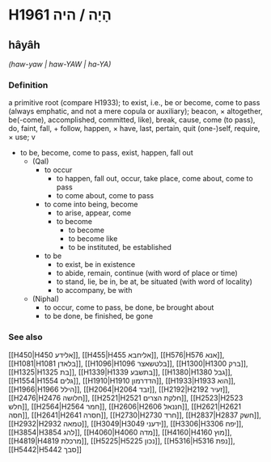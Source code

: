 # H1961 הָיָה / היה

## hâyâh

_(haw-yaw | haw-YAW | ha-YA)_

### Definition

a primitive root (compare H1933); to exist, i.e., be or become, come to pass (always emphatic, and not a mere copula or auxiliary); beacon, × altogether, be(-come), accomplished, committed, like), break, cause, come (to pass), do, faint, fall, + follow, happen, × have, last, pertain, quit (one-)self, require, × use; v

- to be, become, come to pass, exist, happen, fall out
  - (Qal)
    - to occur
      - to happen, fall out, occur, take place, come about, come to pass
      - to come about, come to pass
    - to come into being, become
      - to arise, appear, come
      - to become
        - to become
        - to become like
        - to be instituted, be established
    - to be
      - to exist, be in existence
      - to abide, remain, continue (with word of place or time)
      - to stand, lie, be in, be at, be situated (with word of locality)
      - to accompany, be with
  - (Niphal)
    - to occur, come to pass, be done, be brought about
    - to be done, be finished, be gone

### See also

[[H450|H450 אלידע]], [[H455|H455 אליחבא]], [[H576|H576 אנא]], [[H1081|H1081 בלאדן]], [[H1096|H1096 בלטשאצר]], [[H1300|H1300 ברק]], [[H1325|H1325 בת]], [[H1339|H1339 בתשבע]], [[H1380|H1380 גבל]], [[H1554|H1554 גלים]], [[H1910|H1910 הדדרמון]], [[H1933|H1933 הוא]], [[H1966|H1966 הילל]], [[H2064|H2064 זבד]], [[H2192|H2192 זעיר]], [[H2476|H2476 חלושה]], [[H2521|H2521 חלקת הצרים]], [[H2523|H2523 חלש]], [[H2564|H2564 חמר]], [[H2606|H2606 חננאל]], [[H2621|H2621 חסה]], [[H2641|H2641 חסרה]], [[H2730|H2730 חרד]], [[H2837|H2837 חשק]], [[H2932|H2932 טמאה]], [[H3049|H3049 ידעני]], [[H3306|H3306 יפח]], [[H3854|H3854 להג]], [[H4060|H4060 מדה]], [[H4160|H4160 מוץ]], [[H4819|H4819 מרכלת]], [[H5225|H5225 נכון]], [[H5316|H5316 נפת]], [[H5442|H5442 סבך]]
